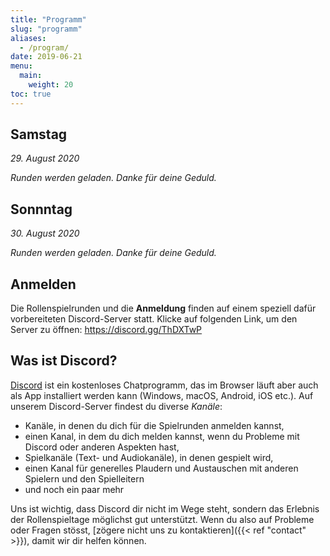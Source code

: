 ```yaml
---
title: "Programm"
slug: "programm"
aliases:
  - /program/
date: 2019-06-21
menu:
  main:
    weight: 20
toc: true
---
```


## Samstag

_29. August 2020_

<div class="c-calendar saturday u-bleed-out c-rounds">
  <em>Runden werden geladen. Danke für deine Geduld.</em>
</div>

## Sonnntag

_30. August 2020_

<div class="c-calendar sunday u-bleed-out c-rounds">
  <em>Runden werden geladen. Danke für deine Geduld.</em>
</div>

## Anmelden

Die Rollenspielrunden und die **Anmeldung** finden auf einem speziell dafür vorbereiteten Discord-Server statt. Klicke auf folgenden Link, um den Server zu öffnen: https://discord.gg/ThDXTwP

## Was ist Discord?

[Discord](https://discord.com/) ist ein kostenloses Chatprogramm, das im Browser läuft aber auch als App installiert werden kann (Windows, macOS, Android, iOS etc.). Auf unserem Discord-Server findest du diverse *Kanäle*:

* Kanäle, in denen du dich für die Spielrunden anmelden kannst,
* einen Kanal, in dem du dich melden kannst, wenn du Probleme mit Discord oder anderen Aspekten hast,
* Spielkanäle (Text- und Audiokanäle), in denen gespielt wird,
* einen Kanal für generelles Plaudern und Austauschen mit anderen Spielern und den Spielleitern
* und noch ein paar mehr

Uns ist wichtig, dass Discord dir nicht im Wege steht, sondern das Erlebnis der Rollenspieltage möglichst gut unterstützt. Wenn du also auf Probleme oder Fragen stösst, [zögere nicht uns zu kontaktieren]({{< ref "contact" >}}), damit wir dir helfen können.

<script src="/scripts/cal-model.js"></script>
<script src="/scripts/cal-view.js"></script>
